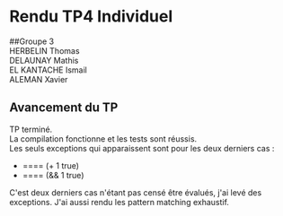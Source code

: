 # Rendu TP4 Individuel
##Groupe 3  
HERBELIN Thomas  
DELAUNAY Mathis  
EL KANTACHE Ismail  
ALEMAN Xavier  

## Avancement du TP
TP terminé.  
La compilation fonctionne et les tests sont réussis.  
Les seuls exceptions qui apparaissent sont pour les deux derniers cas :  
* ==== (+ 1 true)
*  ==== (&& 1 true)  

C'est deux derniers cas n'étant pas censé être évalués, j'ai levé des exceptions.
J'ai aussi rendu les pattern matching exhaustif.